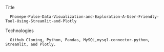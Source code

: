 Title
    
      Phonepe-Pulse-Data-Visualization-and-Exploration-A-User-Friendly-Tool-Using-Streamlit-and-Plotly

Technologies

      Github Cloning, Python, Pandas, MySQL,mysql-connector-python, Streamlit, and Plotly.
